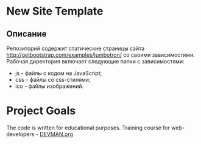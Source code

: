 # New Site Template

## Описание
Репозиторий содержит статические страницы сайта http://getbootstrap.com/examples/jumbotron/ со своими зависимостями.
Рабочая директория включает следующие папки с зависимостями:
* js - файлы с кодом на JavaScript;
* css - файлы со css-стилями;
* ico - файлы изображений.

# Project Goals

The code is written for educational purposes. Training course for web-developers - [DEVMAN.org](https://devman.org)

